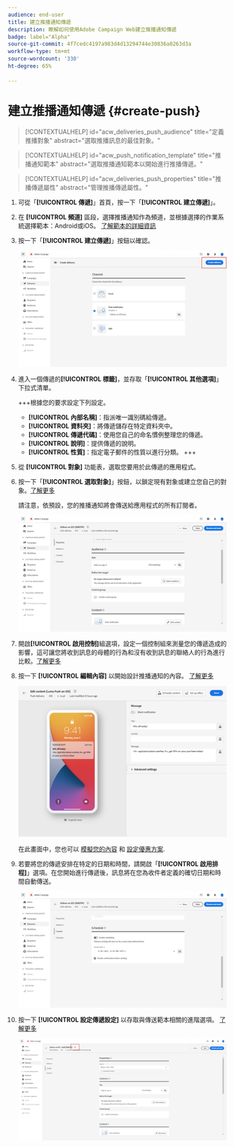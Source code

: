 ```yaml
---
audience: end-user
title: 建立推播通知傳遞
description: 瞭解如何使用Adobe Campaign Web建立推播通知傳遞
badge: label="Alpha"
source-git-commit: 4f7cedc4197a983d4d13294744e30836a0263d3a
workflow-type: tm+mt
source-wordcount: '330'
ht-degree: 65%

---
```


# 建立推播通知傳遞 {#create-push}

>[!CONTEXTUALHELP]
>id="acw_deliveries_push_audience"
>title="定義推播對象"
>abstract="選取推播訊息的最佳對象。"

>[!CONTEXTUALHELP]
>id="acw_push_notification_template"
>title="推播通知範本"
>abstract="選取推播通知範本以開始進行推播傳遞。"

>[!CONTEXTUALHELP]
>id="acw_deliveries_push_properties"
>title="推播傳遞屬性"
>abstract="管理推播傳遞屬性。"

1. 可從「**[!UICONTROL 傳遞]**」首頁，按一下「**[!UICONTROL 建立傳遞]**」。

1. 在 **[!UICONTROL 頻道]** 區段，選擇推播通知作為頻道，並根據選擇的作業系統選擇範本：Android或iOS。 [了解範本的詳細資訊](../msg/delivery-template.md)

1. 按一下「**[!UICONTROL 建立傳遞]**」按鈕以確認。

   ![](assets/push_create_1.png)

1. 進入一個傳遞的&#x200B;**[!UICONTROL 標籤]**，並存取「**[!UICONTROL 其他選項]**」下拉式清單。

   +++根據您的要求設定下列設定。
   * **[!UICONTROL 內部名稱]**：指派唯一識別碼給傳遞。
   * **[!UICONTROL 資料夾]**：將傳遞儲存在特定資料夾中。
   * **[!UICONTROL 傳遞代碼]**：使用您自己的命名慣例整理您的傳遞。
   * **[!UICONTROL 說明]**：提供傳遞的說明。
   * **[!UICONTROL 性質]**：指定電子郵件的性質以進行分類。
+++

1. 從 **[!UICONTROL 對象]** 功能表，選取您要用於此傳遞的應用程式。

1. 按一下「**[!UICONTROL 選取對象]**」按鈕，以鎖定現有對象或建立您自己的對象。[了解更多](../audience/about-audiences.md)

   請注意，依預設，您的推播通知將會傳送給應用程式的所有訂閱者。

   ![](assets/push_create_2.png)

1. 開啟&#x200B;**[!UICONTROL 啟用控制]**&#x200B;組選項，設定一個控制組來測量您的傳遞造成的影響，這可讓您將收到訊息的母體的行為和沒有收到訊息的聯絡人的行為進行比較。[了解更多](../audience/control-group.md)

1. 按一下 **[!UICONTROL 編輯內容]** 以開始設計推播通知的內容。 [了解更多](content-push.md)

   ![](assets/push_create_5.png)

   在此畫面中，您也可以 [模擬您的內容](../preview-test/preview-test.md) 和 [設定優惠方案](../content/offers.md).

1. 若要將您的傳遞安排在特定的日期和時間，請開啟「**[!UICONTROL 啟用排程]**」選項。在您開始進行傳遞後，訊息將在您為收件者定義的確切日期和時間自動傳送。

   ![](assets/push_create_3.png)

1. 按一下 **[!UICONTROL 設定傳遞設定]** 以存取與傳送範本相關的進階選項。 [了解更多](../advanced-settings/delivery-settings.md)

   ![](assets/push_create_4.png)
